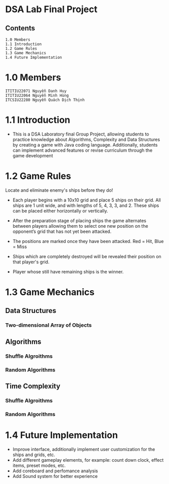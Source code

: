 # DSA Lab Final Project

## Contents

```
1.0 Members
1.1 Introduction
1.2 Game Rules
1.3 Game Mechanics
1.4 Future Implementation
```
# 1.0 Members
```
ITITIU22071 Nguyễn Danh Huy 
ITITIU22064 Nguyễn Minh Hùng
ITCSIU22280 Nguyễn Quách Dịch Thịnh
```
# 1.1 Introduction
- This is a DSA Laboratory final Group Project, allowing students to practice knowledge about Algorithms, Complexity and Data Structures by creating
  a game with Java coding language. Additionally, students can implement advanced features or revise curriculum through the game development 

# 1.2 Game Rules
Locate and eliminate enemy's ships before they do!

- Each player begins with a 10x10 grid and place 5 ships on their grid. All ships are 1 unit wide,
    and with lengths of 5, 4, 3, 3, and 2. These ships can be placed either horizontally or vertically.

- After the preparation stage of placing ships the game alternates between players allowing
    them to select one new position on the opponent’s grid that has not yet been attacked.
  
- The positions are marked once they have been attacked. Red = Hit, Blue = Miss

- Ships which are completely destroyed will be revealed their position on that player's grid.

- Player whose still have remaining ships is the winner.



# 1.3 Game Mechanics

## Data Structures
### Two-dimensional Array of Objects
## Algorithms
### Shuffle Algroithms
### Random Algorithms
## Time Complexity
### Shuffle Algroithms
### Random Algorithms

# 1.4 Future Implementation
- Improve interface, additionally implement user customization for the ships and grids, etc.
- Add different gameplay elements, for example: count down clock, effect items, preset modes, etc.
- Add coreboard and perfomance analysis
- Add Sound system for better experience

